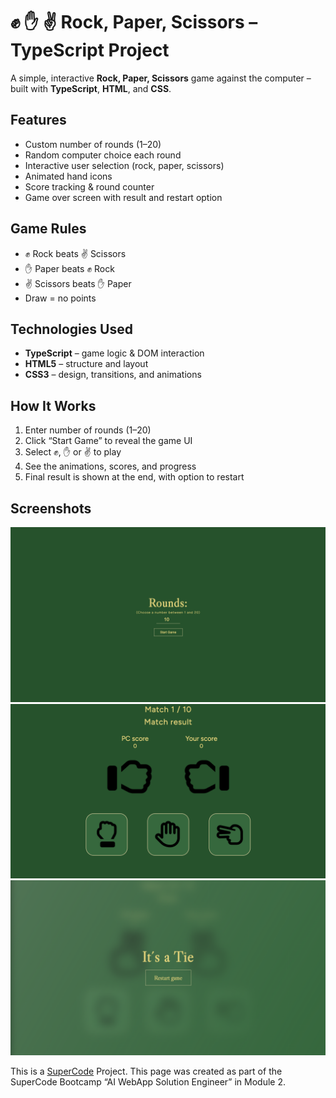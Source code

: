 <h1>✊ ✋ ✌ Rock, Paper, Scissors – TypeScript Project</h1>

A simple, interactive **Rock, Paper, Scissors** game against the computer – built with **TypeScript**, **HTML**, and **CSS**.

## Features

- Custom number of rounds (1–20)
- Random computer choice each round
- Interactive user selection (rock, paper, scissors)
- Animated hand icons
- Score tracking & round counter
- Game over screen with result and restart option

## Game Rules

- ✊ Rock beats ✌ Scissors
- ✋ Paper beats ✊ Rock
- ✌ Scissors beats ✋ Paper
- Draw = no points

## Technologies Used

- **TypeScript** – game logic & DOM interaction
- **HTML5** – structure and layout
- **CSS3** – design, transitions, and animations

## How It Works

1. Enter number of rounds (1–20)
2. Click “Start Game” to reveal the game UI
3. Select ✊, ✋ or ✌ to play
4. See the animations, scores, and progress
5. Final result is shown at the end, with option to restart

## Screenshots

![Start Screen](/public/Readme/Start_screen.png)
![Game Screen](/public/Readme//Game_view.png)
![End Screen](/public/Readme//Result_view.png)

This is a [SuperCode](https://www.super-code.de/) Project. This page was created as part of the SuperCode Bootcamp “AI WebApp Solution Engineer” in Module 2.
